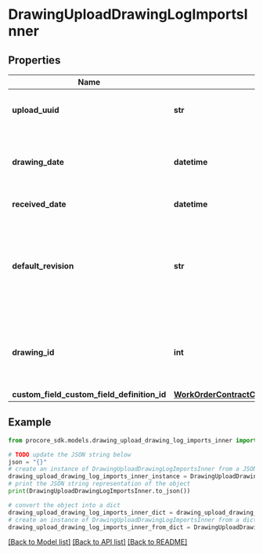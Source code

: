 # DrawingUploadDrawingLogImportsInner


## Properties

Name | Type | Description | Notes
------------ | ------------- | ------------- | -------------
**upload_uuid** | **str** | An Uploads objects uuid. Must be a pdf. | 
**drawing_date** | **datetime** | Drawing date *Required only if a drawing_id is provided | 
**received_date** | **datetime** | Received date | [optional] 
**default_revision** | **str** | Default Revision for any Drawing Revisions in the Import *Required only if a drawing_id is provided | 
**drawing_id** | **int** | Drawing ID to associate any created Drawing Revisions to | [optional] 
**custom_field_custom_field_definition_id** | [**WorkOrderContractCustomFieldCustomFieldDefinitionId**](WorkOrderContractCustomFieldCustomFieldDefinitionId.md) |  | [optional] 

## Example

```python
from procore_sdk.models.drawing_upload_drawing_log_imports_inner import DrawingUploadDrawingLogImportsInner

# TODO update the JSON string below
json = "{}"
# create an instance of DrawingUploadDrawingLogImportsInner from a JSON string
drawing_upload_drawing_log_imports_inner_instance = DrawingUploadDrawingLogImportsInner.from_json(json)
# print the JSON string representation of the object
print(DrawingUploadDrawingLogImportsInner.to_json())

# convert the object into a dict
drawing_upload_drawing_log_imports_inner_dict = drawing_upload_drawing_log_imports_inner_instance.to_dict()
# create an instance of DrawingUploadDrawingLogImportsInner from a dict
drawing_upload_drawing_log_imports_inner_from_dict = DrawingUploadDrawingLogImportsInner.from_dict(drawing_upload_drawing_log_imports_inner_dict)
```
[[Back to Model list]](../README.md#documentation-for-models) [[Back to API list]](../README.md#documentation-for-api-endpoints) [[Back to README]](../README.md)


